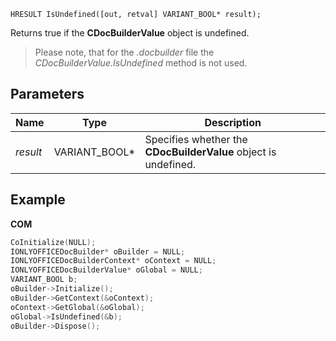 `HRESULT IsUndefined([out, retval] VARIANT_BOOL* result);`

Returns true if the **CDocBuilderValue** object is undefined.

> Please note, that for the *.docbuilder* file the *CDocBuilderValue.IsUndefined* method is not used.

## Parameters

| Name     | Type            | Description                                                     |
| -------- | --------------- | --------------------------------------------------------------- |
| *result* | VARIANT\_BOOL\* | Specifies whether the **CDocBuilderValue** object is undefined. |

## Example

**COM**

```cpp
CoInitialize(NULL);
IONLYOFFICEDocBuilder* oBuilder = NULL;
IONLYOFFICEDocBuilderContext* oContext = NULL;
IONLYOFFICEDocBuilderValue* oGlobal = NULL;
VARIANT_BOOL b;
oBuilder->Initialize();
oBuilder->GetContext(&oContext);
oContext->GetGlobal(&oGlobal);
oGlobal->IsUndefined(&b);
oBuilder->Dispose();
```
